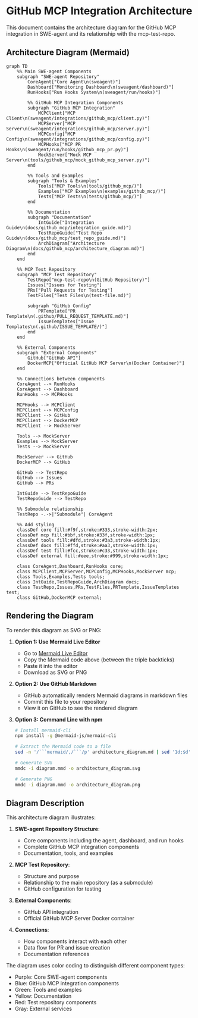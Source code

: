 # GitHub MCP Integration Architecture

This document contains the architecture diagram for the GitHub MCP integration in SWE-agent and its relationship with the mcp-test-repo.

## Architecture Diagram (Mermaid)

```mermaid
graph TD
    %% Main SWE-agent Components
    subgraph "SWE-agent Repository"
        CoreAgent["Core Agent\n(sweagent)"]
        Dashboard["Monitoring Dashboard\n(sweagent/dashboard)"]
        RunHooks["Run Hooks System\n(sweagent/run/hooks)"]
        
        %% GitHub MCP Integration Components
        subgraph "GitHub MCP Integration"
            MCPClient["MCP Client\n(sweagent/integrations/github_mcp/client.py)"]
            MCPServer["MCP Server\n(sweagent/integrations/github_mcp/server.py)"]
            MCPConfig["MCP Config\n(sweagent/integrations/github_mcp/config.py)"]
            MCPHooks["MCP PR Hooks\n(sweagent/run/hooks/github_mcp_pr.py)"]
            MockServer["Mock MCP Server\n(tools/github_mcp/mock_github_mcp_server.py)"]
        end
        
        %% Tools and Examples
        subgraph "Tools & Examples"
            Tools["MCP Tools\n(tools/github_mcp/)"]
            Examples["MCP Examples\n(examples/github_mcp/)"]
            Tests["MCP Tests\n(tests/github_mcp/)"]
        end
        
        %% Documentation
        subgraph "Documentation"
            IntGuide["Integration Guide\n(docs/github_mcp/integration_guide.md)"]
            TestRepoGuide["Test Repo Guide\n(docs/github_mcp/test_repo_guide.md)"]
            ArchDiagram["Architecture Diagram\n(docs/github_mcp/architecture_diagram.md)"]
        end
    end
    
    %% MCP Test Repository
    subgraph "MCP Test Repository"
        TestRepo["mcp-test-repo\n(GitHub Repository)"]
        Issues["Issues for Testing"]
        PRs["Pull Requests for Testing"]
        TestFiles["Test Files\n(test-file.md)"]
        
        subgraph "GitHub Config"
            PRTemplate["PR Template\n(.github/PULL_REQUEST_TEMPLATE.md)"]
            IssueTemplates["Issue Templates\n(.github/ISSUE_TEMPLATE/)"]
        end
    end
    
    %% External Components
    subgraph "External Components"
        GitHub["GitHub API"]
        DockerMCP["Official GitHub MCP Server\n(Docker Container)"]
    end
    
    %% Connections between components
    CoreAgent --> RunHooks
    CoreAgent --> Dashboard
    RunHooks --> MCPHooks
    
    MCPHooks --> MCPClient
    MCPClient --> MCPConfig
    MCPClient --> GitHub
    MCPClient --> DockerMCP
    MCPClient --> MockServer
    
    Tools --> MockServer
    Examples --> MockServer
    Tests --> MockServer
    
    MockServer --> GitHub
    DockerMCP --> GitHub
    
    GitHub --> TestRepo
    GitHub --> Issues
    GitHub --> PRs
    
    IntGuide --> TestRepoGuide
    TestRepoGuide --> TestRepo
    
    %% Submodule relationship
    TestRepo -.->|"Submodule"| CoreAgent
    
    %% Add styling
    classDef core fill:#f9f,stroke:#333,stroke-width:2px;
    classDef mcp fill:#bbf,stroke:#33f,stroke-width:1px;
    classDef tools fill:#dfd,stroke:#3a3,stroke-width:1px;
    classDef docs fill:#ffd,stroke:#aa3,stroke-width:1px;
    classDef test fill:#fcc,stroke:#c33,stroke-width:1px;
    classDef external fill:#eee,stroke:#999,stroke-width:1px;
    
    class CoreAgent,Dashboard,RunHooks core;
    class MCPClient,MCPServer,MCPConfig,MCPHooks,MockServer mcp;
    class Tools,Examples,Tests tools;
    class IntGuide,TestRepoGuide,ArchDiagram docs;
    class TestRepo,Issues,PRs,TestFiles,PRTemplate,IssueTemplates test;
    class GitHub,DockerMCP external;
```

## Rendering the Diagram

To render this diagram as SVG or PNG:

1. **Option 1: Use Mermaid Live Editor**
   - Go to [Mermaid Live Editor](https://mermaid.live/)
   - Copy the Mermaid code above (between the triple backticks)
   - Paste it into the editor
   - Download as SVG or PNG

2. **Option 2: Use GitHub Markdown**
   - GitHub automatically renders Mermaid diagrams in markdown files
   - Commit this file to your repository
   - View it on GitHub to see the rendered diagram

3. **Option 3: Command Line with npm**
   ```bash
   # Install mermaid-cli
   npm install -g @mermaid-js/mermaid-cli
   
   # Extract the Mermaid code to a file
   sed -n '/```mermaid/,/```/p' architecture_diagram.md | sed '1d;$d' > diagram.mmd
   
   # Generate SVG
   mmdc -i diagram.mmd -o architecture_diagram.svg
   
   # Generate PNG
   mmdc -i diagram.mmd -o architecture_diagram.png
   ```

## Diagram Description

This architecture diagram illustrates:

1. **SWE-agent Repository Structure**:
   - Core components including the agent, dashboard, and run hooks
   - Complete GitHub MCP integration components
   - Documentation, tools, and examples

2. **MCP Test Repository**:
   - Structure and purpose
   - Relationship to the main repository (as a submodule)
   - GitHub configuration for testing

3. **External Components**:
   - GitHub API integration
   - Official GitHub MCP Server Docker container

4. **Connections**:
   - How components interact with each other
   - Data flow for PR and issue creation
   - Documentation references

The diagram uses color coding to distinguish different component types:
- Purple: Core SWE-agent components
- Blue: GitHub MCP integration components
- Green: Tools and examples
- Yellow: Documentation
- Red: Test repository components
- Gray: External services
